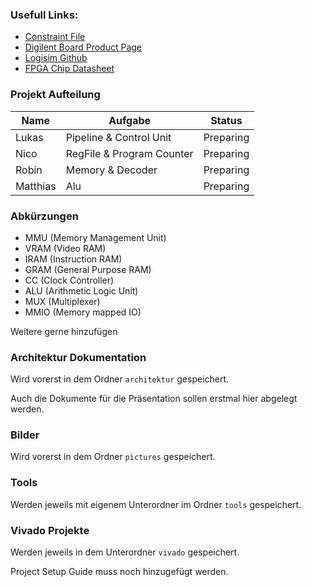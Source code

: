 ### Usefull Links:

- [Constraint File](https://github.com/Digilent/digilent-xdc/blob/master/Arty-A7-35-Master.xdc)
- [Digilent Board Product Page](https://digilent.com/reference/programmable-logic/arty-a7/start)
- [Logisim Github](https://github.com/logisim-evolution/logisim-evolution?tab=readme-ov-file#download)
- [FPGA Chip Datasheet](https://docs.amd.com/v/u/en-US/ds180_7Series_Overview)

### Projekt Aufteilung

| Name     | Aufgabe                   | Status    |
|----------|---------------------------|-----------|
| Lukas    | Pipeline & Control Unit   | Preparing |
| Nico     | RegFile & Program Counter | Preparing |
| Robin    | Memory & Decoder          | Preparing |
| Matthias | Alu                       | Preparing |

### Abkürzungen
- MMU (Memory Management Unit)
- VRAM (Video RAM)
- IRAM (Instruction RAM)
- GRAM (General Purpose RAM)
- CC (Clock Controller)
- ALU (Arithmetic Logic Unit)
- MUX (Multiplexer)
- MMIO (Memory mapped IO)

Weitere gerne hinzufügen

### Architektur Dokumentation

Wird vorerst in dem Ordner `architektur` gespeichert.

Auch die Dokumente für die Präsentation sollen erstmal hier abgelegt werden.
    

### Bilder

Wird vorerst in dem Ordner `pictures` gespeichert.

### Tools

Werden jeweils mit eigenem Unterordner im Ordner `tools` gespeichert.

### Vivado Projekte 

Werden jeweils in dem Unterordner `vivado` gespeichert.

Project Setup Guide muss noch hinzugefügt werden.

    



